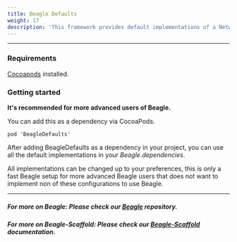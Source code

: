 ```yaml
---
title: Beagle Defaults
weight: 17
description: 'This framework provides default implementations of a Network client, Cache control and Logger that can be easily embed and used in your Beagle project.'
---
```


---

### Requirements

[Cocoapods](https://guides.cocoapods.org/using/getting-started.html) installed.

### Getting started

**It's recommended for more advanced users of Beagle.**

You can add this as a dependency via CocoaPods.

```
pod 'BeagleDefaults'
```

After adding BeagleDefaults as a dependency in your project, you can use all the default implementations in your _Beagle.dependencies_.

All implementations can be changed up to your preferences, this is only a fast Beagle setup for more advanced Beagle users that does not want to implement non of these configurations to use Beagle.

<hr>

##### For more on Beagle: Please check our [Beagle](https://github.com/ZupIT/beagle) repository.
##### For more on Beagle-Scaffold: Please check our [Beagle-Scaffold](/get-started/using-beagle-helpers/ios/beagle-scaffold) documentation.